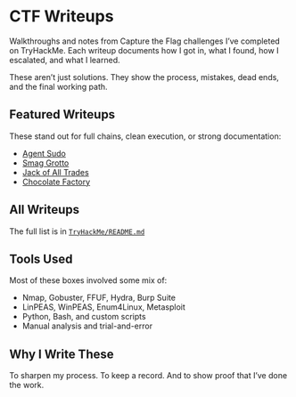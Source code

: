 # CTF Writeups

Walkthroughs and notes from Capture the Flag challenges I’ve completed on TryHackMe. Each writeup documents how I got in, what I found, how I escalated, and what I learned.

These aren’t just solutions. They show the process, mistakes, dead ends, and the final working path.

## Featured Writeups

These stand out for full chains, clean execution, or strong documentation:

- [Agent Sudo](./TryHackMe/agent-sudo.md)
- [Smag Grotto](./TryHackMe/smag-grotto.md)
- [Jack of All Trades](./TryHackMe/jack-of-all-trades.md)
- [Chocolate Factory](./TryHackMe/chocolate-factory.md)

## All Writeups

The full list is in [`TryHackMe/README.md`](./TryHackMe/README.md)

## Tools Used

Most of these boxes involved some mix of:

- Nmap, Gobuster, FFUF, Hydra, Burp Suite
- LinPEAS, WinPEAS, Enum4Linux, Metasploit
- Python, Bash, and custom scripts
- Manual analysis and trial-and-error

## Why I Write These

To sharpen my process. To keep a record. And to show proof that I’ve done the work.
